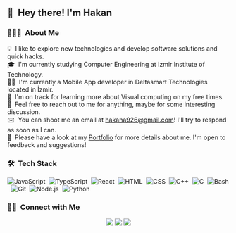## 👋 &nbsp;Hey there! I'm Hakan

### 👨🏻‍💻 &nbsp;About Me

💡 &nbsp;I like to explore new technologies and develop software solutions and quick hacks.\
🎓 &nbsp;I'm currently studying Computer Engineering at Izmir Institute of Technology.\
🧑‍💻 &nbsp;I'm currently a Mobile App developer in Deltasmart Technologies located in İzmir.\
🌱 &nbsp;I'm on track for learning more about Visual computing on my free times.\
💬 &nbsp;Feel free to reach out to me for anything, maybe for some interesting discussion.\
✉️ &nbsp;You can shoot me an email at hakana926@gmail.com! I'll try to respond as soon as I can.\
📄 &nbsp;Please have a look at my [Portfolio](https://hakanalp.dev/) for more details about me. I'm open to feedback and suggestions!

### 🛠 &nbsp;Tech Stack

![JavaScript](https://img.shields.io/badge/-JavaScript-05122A?style=flat&logo=javascript)&nbsp;
![TypeScript](https://img.shields.io/badge/-TypeScript-05122A?style=flat&logo=typescript)&nbsp;
![React](https://img.shields.io/badge/-React-05122A?style=flat&logo=react)&nbsp;
![HTML](https://img.shields.io/badge/-HTML-05122A?style=flat&logo=HTML5)&nbsp;
![CSS](https://img.shields.io/badge/-CSS-05122A?style=flat&logo=CSS3&logoColor=1572B6)&nbsp;
![C++](https://img.shields.io/badge/-C++-05122A?style=flat&logo=C%2B%2B&logoColor=00599C)&nbsp;
![C](https://img.shields.io/badge/-C-05122A?style=flat&logo=C&logoColor=A8B9CC)&nbsp;
![Bash](https://img.shields.io/badge/-Bash-05122A?style=flat&logo=gnu-bash)&nbsp;
![Git](https://img.shields.io/badge/-Git-05122A?style=flat&logo=git)&nbsp;
![Node.js](https://img.shields.io/badge/-Node.js-05122A?style=flat&logo=node.js)&nbsp;
![Python](https://img.shields.io/badge/-Python-05122A?style=flat&logo=python)&nbsp;

### 🤝🏻 &nbsp;Connect with Me

<p align="center">
<a href="https://hakanalp.dev/"><img src="https://img.shields.io/badge/-hakanalp.dev-3423A6?style=flat&logo=Google-Chrome&logoColor=white"/></a>
<a href="https://linkedin.com/in/AVS1508"><img src="https://img.shields.io/badge/-Hakan%20Alp-0077B5?style=flat&logo=Linkedin&logoColor=white"/></a>
<a href="mailto:hakana926@gmail.com"><img src="https://img.shields.io/badge/-hakana926@gmail.com-D14836?style=flat&logo=Gmail&logoColor=white"/></a>
</p>

